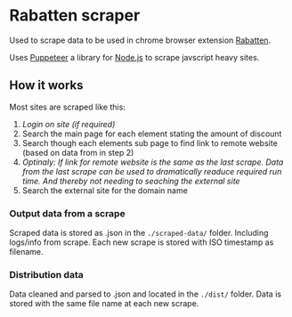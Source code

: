 # Rabatten scraper
Used to scrape data to be used in chrome browser extension [Rabatten](https://github.com/zinen/Rabatten#readme).

Uses [Puppeteer](https://github.com/puppeteer/puppeteer#readme) a library for [Node.js](https://nodejs.org/) to scrape javscript heavy sites.

## How it works
Most sites are scraped like this:
 1. *Login on site (if required)*
 2. Search the main page for each element stating the amount of discount
 3. Search though each elements sub page to find link to remote website (based on data from in step 2) 
 4. *Optinaly: If link for remote website is the same as the last scrape. Data from the last scrape can be used to dramatically readuce required run time. And thereby not needing to seaching the external site*
 5. Search the external site for the domain name
 
 ### Output data from a scrape
 Scraped data is stored as .json in the `./scraped-data/` folder. Including logs/info from scrape. Each new scrape is stored with ISO timestamp as filename.
 
 ### Distribution data
 Data cleaned and parsed to .json and located in the `./dist/` folder. Data is stored with the same file name at each new scrape.
